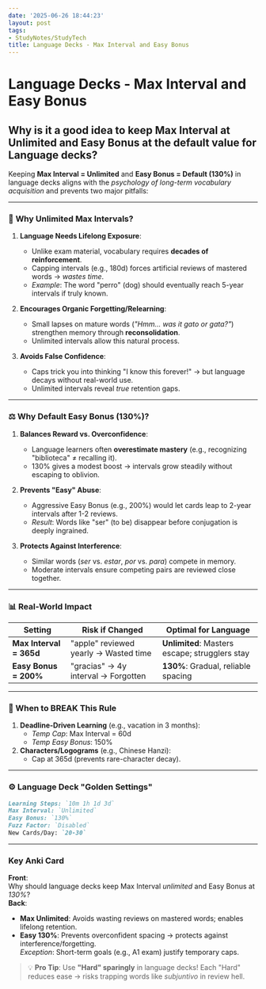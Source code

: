 ```yaml
---
date: '2025-06-26 18:44:23'
layout: post
tags:
- StudyNotes/StudyTech
title: Language Decks - Max Interval and Easy Bonus
---
```


# Language Decks - Max Interval and Easy Bonus

## Why is it a good idea to keep Max Interval at Unlimited and Easy Bonus at the default value for Language decks?

Keeping **Max Interval = Unlimited** and **Easy Bonus = Default (130%)** in language decks aligns with the *psychology of long-term vocabulary acquisition* and prevents two major pitfalls:

---

### 🧠 **Why Unlimited Max Intervals?**
1. **Language Needs Lifelong Exposure**:  
   - Unlike exam material, vocabulary requires **decades of reinforcement**.  
   - Capping intervals (e.g., 180d) forces artificial reviews of mastered words → *wastes time*.  
   - *Example*: The word "perro" (dog) should eventually reach 5-year intervals if truly known.  

2. **Encourages Organic Forgetting/Relearning**:  
   - Small lapses on mature words (*"Hmm... was it gato or gata?"*) strengthen memory through **reconsolidation**.  
   - Unlimited intervals allow this natural process.  

3. **Avoids False Confidence**:  
   - Caps trick you into thinking "I know this forever!" → but language decays without real-world use.  
   - Unlimited intervals reveal *true* retention gaps.  

---

### ⚖️ **Why Default Easy Bonus (130%)?**
1. **Balances Reward vs. Overconfidence**:  
   - Language learners often **overestimate mastery** (e.g., recognizing "biblioteca" ≠ recalling it).  
   - 130% gives a modest boost → intervals grow steadily without escaping to oblivion.  

2. **Prevents "Easy" Abuse**:  
   - Aggressive Easy Bonus (e.g., 200%) would let cards leap to 2-year intervals after 1-2 reviews.  
   - *Result*: Words like "ser" (to be) disappear before conjugation is deeply ingrained.  

3. **Protects Against Interference**:  
   - Similar words (*ser* vs. *estar*, *por* vs. *para*) compete in memory.  
   - Moderate intervals ensure competing pairs are reviewed close together.  

---

### 📊 Real-World Impact
| **Setting**              | **Risk if Changed**          | **Optimal for Language** |  
|--------------------------|------------------------------|--------------------------|  
| **Max Interval = 365d**  | "apple" reviewed yearly → Wasted time | **Unlimited**: Masters escape; strugglers stay |  
| **Easy Bonus = 200%**    | "gracias" → 4y interval → Forgotten | **130%**: Gradual, reliable spacing |  

---

### 🚫 When to BREAK This Rule
1. **Deadline-Driven Learning** (e.g., vacation in 3 months):  
   - *Temp Cap*: Max Interval = 60d  
   - *Temp Easy Bonus*: 150%  
2. **Characters/Logograms** (e.g., Chinese Hanzi):  
   - Cap at 365d (prevents rare-character decay).  

---

### ⚙️ Language Deck "Golden Settings"
```markdown
Learning Steps: `10m 1h 1d 3d`  
Max Interval: `Unlimited`  
Easy Bonus: `130%`  
Fuzz Factor: `Disabled`  
New Cards/Day: `20-30`  
```

---

### Key Anki Card  
**Front**:  
Why should language decks keep Max Interval *unlimited* and Easy Bonus at *130%*?  
**Back**:  
- **Max Unlimited**: Avoids wasting reviews on mastered words; enables lifelong retention.  
- **Easy 130%**: Prevents overconfident spacing → protects against interference/forgetting.  
*Exception*: Short-term goals (e.g., A1 exam) justify temporary caps.  

> 💡 **Pro Tip**: Use **"Hard" sparingly** in language decks! Each "Hard" reduces ease → risks trapping words like *subjuntivo* in review hell.